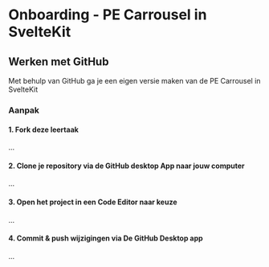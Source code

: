 # Onboarding - PE Carrousel in SvelteKit

## Werken met GitHub

Met behulp van GitHub ga je een eigen versie maken van de PE Carrousel in SvelteKit

### Aanpak

#### 1. Fork deze leertaak
...

#### 2. Clone je repository via de GitHub desktop App naar jouw computer
...

#### 3. Open het project in een Code Editor naar keuze
...

#### 4. Commit & push wijzigingen via De GitHub Desktop app
...







